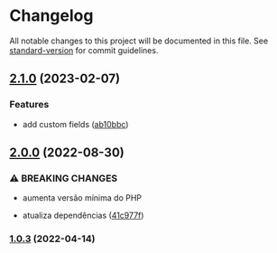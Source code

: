 # Changelog

All notable changes to this project will be documented in this file. See [standard-version](https://github.com/conventional-changelog/standard-version) for commit guidelines.

## [2.1.0](https://github.com/jetimob/rdstation-sdk-php-laravel/compare/v2.0.0...v2.1.0) (2023-02-07)


### Features

* add custom fields ([ab10bbc](https://github.com/jetimob/rdstation-sdk-php-laravel/commit/ab10bbcb95aa973337d91c17a194bf7b22c71257))

## [2.0.0](https://github.com/jetimob/rdstation-sdk-php-laravel/compare/v1.0.3...v2.0.0) (2022-08-30)


### ⚠ BREAKING CHANGES

* aumenta versão mínima do PHP

* atualiza dependências ([41c977f](https://github.com/jetimob/rdstation-sdk-php-laravel/commit/41c977f4c2707a688d922bf618c58cd81c8233ff))

### [1.0.3](https://github.com/jetimob/rdstation-sdk-php-laravel/compare/v1.0.2...v1.0.3) (2022-04-14)
